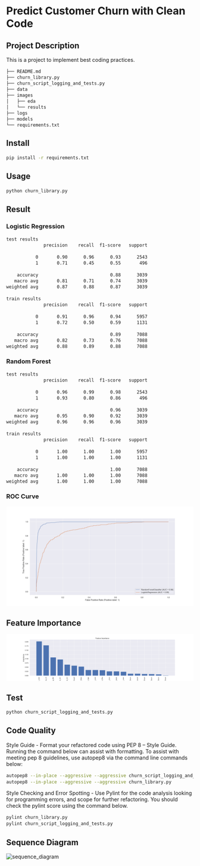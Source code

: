 # Predict Customer Churn with Clean Code

## Project Description
This is a project to implement best coding practices.
```
├── README.md
├── churn_library.py
├── churn_script_logging_and_tests.py
├── data
├── images
│   ├── eda
│   └── results
├── logs
├── models
└── requirements.txt
```

## Install
```bash
pip install -r requirements.txt
```

## Usage
```bash
python churn_library.py
```


## Result
### Logistic Regression
```
test results
              precision    recall  f1-score   support

           0       0.90      0.96      0.93      2543
           1       0.71      0.45      0.55       496

    accuracy                           0.88      3039
   macro avg       0.81      0.71      0.74      3039
weighted avg       0.87      0.88      0.87      3039

train results
              precision    recall  f1-score   support

           0       0.91      0.96      0.94      5957
           1       0.72      0.50      0.59      1131

    accuracy                           0.89      7088
   macro avg       0.82      0.73      0.76      7088
weighted avg       0.88      0.89      0.88      7088
```

### Random Forest
```
test results
              precision    recall  f1-score   support

           0       0.96      0.99      0.98      2543
           1       0.93      0.80      0.86       496

    accuracy                           0.96      3039
   macro avg       0.95      0.90      0.92      3039
weighted avg       0.96      0.96      0.96      3039

train results
              precision    recall  f1-score   support

           0       1.00      1.00      1.00      5957
           1       1.00      1.00      1.00      1131

    accuracy                           1.00      7088
   macro avg       1.00      1.00      1.00      7088
weighted avg       1.00      1.00      1.00      7088
```

### ROC Curve
![lr_rf_roc_curves](./images/results/curves.png)

## Feature Importance
![cv_feature_importance](./images/results/feature_importance.png)


## Test
```bash
python churn_script_logging_and_tests.py
```

## Code Quality
Style Guide - Format your refactored code using PEP 8 – Style Guide. Running the command below can assist with formatting. To assist with meeting pep 8 guidelines, use autopep8 via the command line commands below:
```bash
autopep8 --in-place --aggressive --aggressive churn_script_logging_and_tests.py
autopep8 --in-place --aggressive --aggressive churn_library.py
```

Style Checking and Error Spotting - Use Pylint for the code analysis looking for programming errors, and scope for further refactoring. You should check the pylint score using the command below.
```bash
pylint churn_library.py
pylint churn_script_logging_and_tests.py
```


## Sequence Diagram
![sequence_diagram](https://video.udacity-data.com/topher/2022/March/62408b12_untitled/untitled.jpeg)
